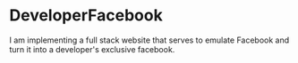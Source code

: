 # DeveloperFacebook
I am implementing a full stack website that serves to emulate Facebook and turn it into a developer's exclusive facebook.
